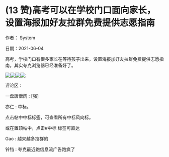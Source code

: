 
# (13 赞)高考可以在学校门口面向家长，设置海报加好友拉群免费提供志愿指南

作者： System

日期：2021-06-04

高考，学校门口有很多家长在等待孩子出来，设置海报加好友拉群免费提供志愿指南，其实夸克浏览器已经准备好了。

![](img/gaokao-xiangguan_0730.png)![](img/gaokao-xiangguan_0735.png)![](img/gaokao-xiangguan_0740.png)![](img/gaokao-xiangguan_0745.png)

评论区：

一盘唐僧肉 : [强]

亦仁 : 中标。

点击帖中中标标签，可查看所有中标风向标。

或在置顶帖中，点击#中标  标签可直达

Gao : 越来越多拉群的

铃铛 : 夸克最近跑信息流广告跑疯了
